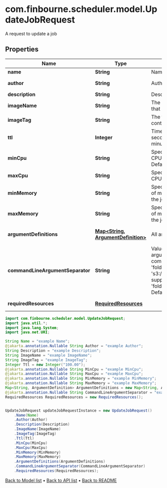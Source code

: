 # com.finbourne.scheduler.model.UpdateJobRequest
A request to update a job

## Properties

Name | Type | Description | Notes
------------ | ------------- | ------------- | -------------
**name** | **String** | Name of the job | [default to String]
**author** | **String** | Author of the job | [optional] [default to String]
**description** | **String** | Description of this job | [default to String]
**imageName** | **String** | The name of the Docker image that contains this job | [default to String]
**imageTag** | **String** | The tag of the Docker image that contains this job | [default to String]
**ttl** | **Integer** | Time To Live of the job run in seconds Defaults to 5 minutes(300) | [optional] [default to Integer]
**minCpu** | **String** | Specifies minimum number of CPUs to be allocated for the job Default to 2 | [optional] [default to String]
**maxCpu** | **String** | Specifies maximum number of CPUs to be allocated for the job | [optional] [default to String]
**minMemory** | **String** | Specifies the minimum amount of memory to be allocated for the job | [optional] [default to String]
**maxMemory** | **String** | Specifies the maximum amount of memory to be allocated for the job | [optional] [default to String]
**argumentDefinitions** | [**Map&lt;String, ArgumentDefinition&gt;**](ArgumentDefinition.md) | All arguments for this job to run | [default to Map<String, ArgumentDefinition>]
**commandLineArgumentSeparator** | **String** | Value to separate command line arguments e.g : If a job has a command line argument named &#39;folder&#39; and the runtime value is &#39;s3://path&#39; then this would be supplied to the command as &#39;folder{separatorValue}s3://path&#39; Default to a space | [optional] [default to String]
**requiredResources** | [**RequiredResources**](RequiredResources.md) |  | [optional] [default to RequiredResources]

```java
import com.finbourne.scheduler.model.UpdateJobRequest;
import java.util.*;
import java.lang.System;
import java.net.URI;

String Name = "example Name";
@jakarta.annotation.Nullable String Author = "example Author";
String Description = "example Description";
String ImageName = "example ImageName";
String ImageTag = "example ImageTag";
Integer Ttl = new Integer("100.00");
@jakarta.annotation.Nullable String MinCpu = "example MinCpu";
@jakarta.annotation.Nullable String MaxCpu = "example MaxCpu";
@jakarta.annotation.Nullable String MinMemory = "example MinMemory";
@jakarta.annotation.Nullable String MaxMemory = "example MaxMemory";
Map<String, ArgumentDefinition> ArgumentDefinitions = new Map<String, ArgumentDefinition>();
@jakarta.annotation.Nullable String CommandLineArgumentSeparator = "example CommandLineArgumentSeparator";
RequiredResources RequiredResources = new RequiredResources();


UpdateJobRequest updateJobRequestInstance = new UpdateJobRequest()
    .Name(Name)
    .Author(Author)
    .Description(Description)
    .ImageName(ImageName)
    .ImageTag(ImageTag)
    .Ttl(Ttl)
    .MinCpu(MinCpu)
    .MaxCpu(MaxCpu)
    .MinMemory(MinMemory)
    .MaxMemory(MaxMemory)
    .ArgumentDefinitions(ArgumentDefinitions)
    .CommandLineArgumentSeparator(CommandLineArgumentSeparator)
    .RequiredResources(RequiredResources);
```


[Back to Model list](../README.md#documentation-for-models) &#8226; [Back to API list](../README.md#documentation-for-api-endpoints) &#8226; [Back to README](../README.md)
